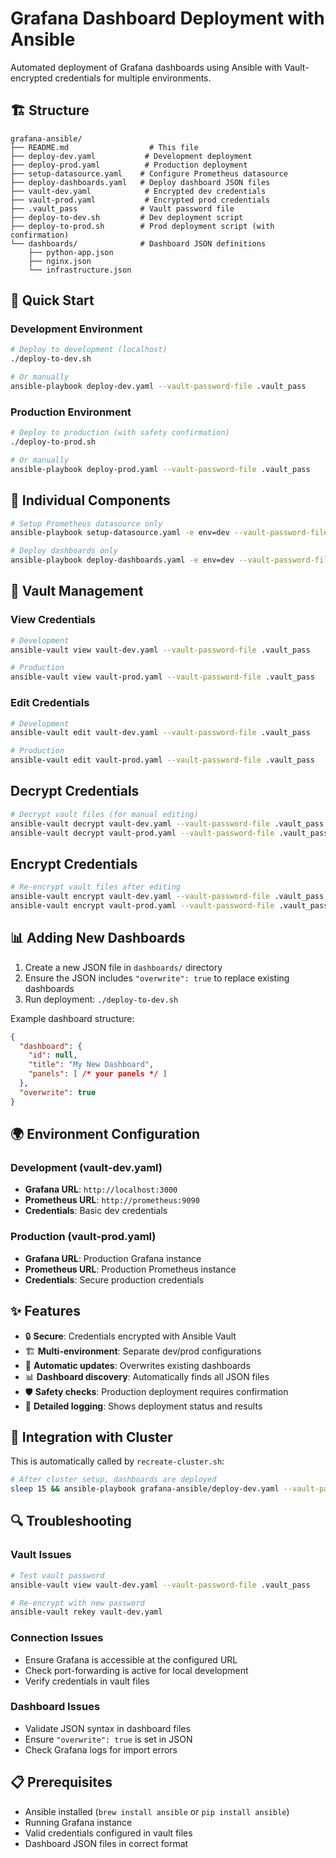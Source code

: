 # Grafana Dashboard Deployment with Ansible

Automated deployment of Grafana dashboards using Ansible with Vault-encrypted credentials for multiple environments.

## 🏗️ Structure

```
grafana-ansible/
├── README.md                  # This file
├── deploy-dev.yaml           # Development deployment
├── deploy-prod.yaml          # Production deployment  
├── setup-datasource.yaml    # Configure Prometheus datasource
├── deploy-dashboards.yaml   # Deploy dashboard JSON files
├── vault-dev.yaml            # Encrypted dev credentials
├── vault-prod.yaml           # Encrypted prod credentials
├── .vault_pass              # Vault password file
├── deploy-to-dev.sh         # Dev deployment script
├── deploy-to-prod.sh        # Prod deployment script (with confirmation)
└── dashboards/              # Dashboard JSON definitions
    ├── python-app.json
    ├── nginx.json
    └── infrastructure.json
```

## 🚀 Quick Start

### Development Environment
```bash
# Deploy to development (localhost)
./deploy-to-dev.sh

# Or manually
ansible-playbook deploy-dev.yaml --vault-password-file .vault_pass
```

### Production Environment
```bash
# Deploy to production (with safety confirmation)
./deploy-to-prod.sh

# Or manually
ansible-playbook deploy-prod.yaml --vault-password-file .vault_pass
```

## 🔧 Individual Components

```bash
# Setup Prometheus datasource only
ansible-playbook setup-datasource.yaml -e env=dev --vault-password-file .vault_pass

# Deploy dashboards only
ansible-playbook deploy-dashboards.yaml -e env=dev --vault-password-file .vault_pass
```

## 🔐 Vault Management

### View Credentials
```bash
# Development
ansible-vault view vault-dev.yaml --vault-password-file .vault_pass

# Production
ansible-vault view vault-prod.yaml --vault-password-file .vault_pass
```

### Edit Credentials
```bash
# Development
ansible-vault edit vault-dev.yaml --vault-password-file .vault_pass

# Production
ansible-vault edit vault-prod.yaml --vault-password-file .vault_pass
```

## Decrypt Credentials
```bash
# Decrypt vault files (for manual editing)
ansible-vault decrypt vault-dev.yaml --vault-password-file .vault_pass
ansible-vault decrypt vault-prod.yaml --vault-password-file .vault_pass
```

## Encrypt Credentials
```bash
# Re-encrypt vault files after editing
ansible-vault encrypt vault-dev.yaml --vault-password-file .vault_pass
ansible-vault encrypt vault-prod.yaml --vault-password-file .vault_pass
```

## 📊 Adding New Dashboards

1. Create a new JSON file in `dashboards/` directory
2. Ensure the JSON includes `"overwrite": true` to replace existing dashboards
3. Run deployment: `./deploy-to-dev.sh`

Example dashboard structure:
```json
{
  "dashboard": {
    "id": null,
    "title": "My New Dashboard",
    "panels": [ /* your panels */ ]
  },
  "overwrite": true
}
```

## 🌍 Environment Configuration

### Development (vault-dev.yaml)
- **Grafana URL**: `http://localhost:3000`
- **Prometheus URL**: `http://prometheus:9090`
- **Credentials**: Basic dev credentials

### Production (vault-prod.yaml)
- **Grafana URL**: Production Grafana instance
- **Prometheus URL**: Production Prometheus instance
- **Credentials**: Secure production credentials

## ✨ Features

- 🔒 **Secure**: Credentials encrypted with Ansible Vault
- 🏗️ **Multi-environment**: Separate dev/prod configurations
- 🔄 **Automatic updates**: Overwrites existing dashboards
- 📊 **Dashboard discovery**: Automatically finds all JSON files
- 🛡️ **Safety checks**: Production deployment requires confirmation
- 📝 **Detailed logging**: Shows deployment status and results

## 🧪 Integration with Cluster

This is automatically called by `recreate-cluster.sh`:
```bash
# After cluster setup, dashboards are deployed
sleep 15 && ansible-playbook grafana-ansible/deploy-dev.yaml --vault-password-file grafana-ansible/.vault_pass
```

## 🔍 Troubleshooting

### Vault Issues
```bash
# Test vault password
ansible-vault view vault-dev.yaml --vault-password-file .vault_pass

# Re-encrypt with new password
ansible-vault rekey vault-dev.yaml
```

### Connection Issues
- Ensure Grafana is accessible at the configured URL
- Check port-forwarding is active for local development
- Verify credentials in vault files

### Dashboard Issues
- Validate JSON syntax in dashboard files
- Ensure `"overwrite": true` is set in JSON
- Check Grafana logs for import errors

## 📋 Prerequisites

- Ansible installed (`brew install ansible` or `pip install ansible`)
- Running Grafana instance
- Valid credentials configured in vault files
- Dashboard JSON files in correct format
